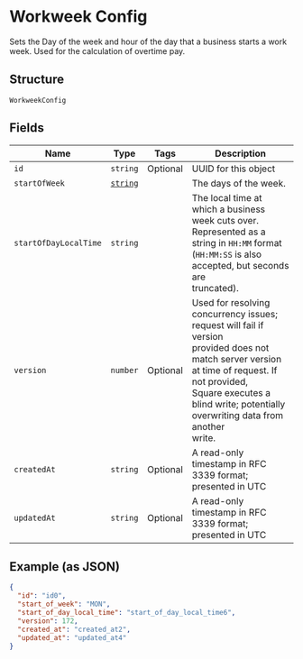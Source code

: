 
# Workweek Config

Sets the Day of the week and hour of the day that a business starts a
work week. Used for the calculation of overtime pay.

## Structure

`WorkweekConfig`

## Fields

| Name | Type | Tags | Description |
|  --- | --- | --- | --- |
| `id` | `string` | Optional | UUID for this object |
| `startOfWeek` | [`string`](/doc/models/weekday.md) |  | The days of the week. |
| `startOfDayLocalTime` | `string` |  | The local time at which a business week cuts over. Represented as a<br>string in `HH:MM` format (`HH:MM:SS` is also accepted, but seconds are<br>truncated). |
| `version` | `number` | Optional | Used for resolving concurrency issues; request will fail if version<br>provided does not match server version at time of request. If not provided,<br>Square executes a blind write; potentially overwriting data from another<br>write. |
| `createdAt` | `string` | Optional | A read-only timestamp in RFC 3339 format; presented in UTC |
| `updatedAt` | `string` | Optional | A read-only timestamp in RFC 3339 format; presented in UTC |

## Example (as JSON)

```json
{
  "id": "id0",
  "start_of_week": "MON",
  "start_of_day_local_time": "start_of_day_local_time6",
  "version": 172,
  "created_at": "created_at2",
  "updated_at": "updated_at4"
}
```

